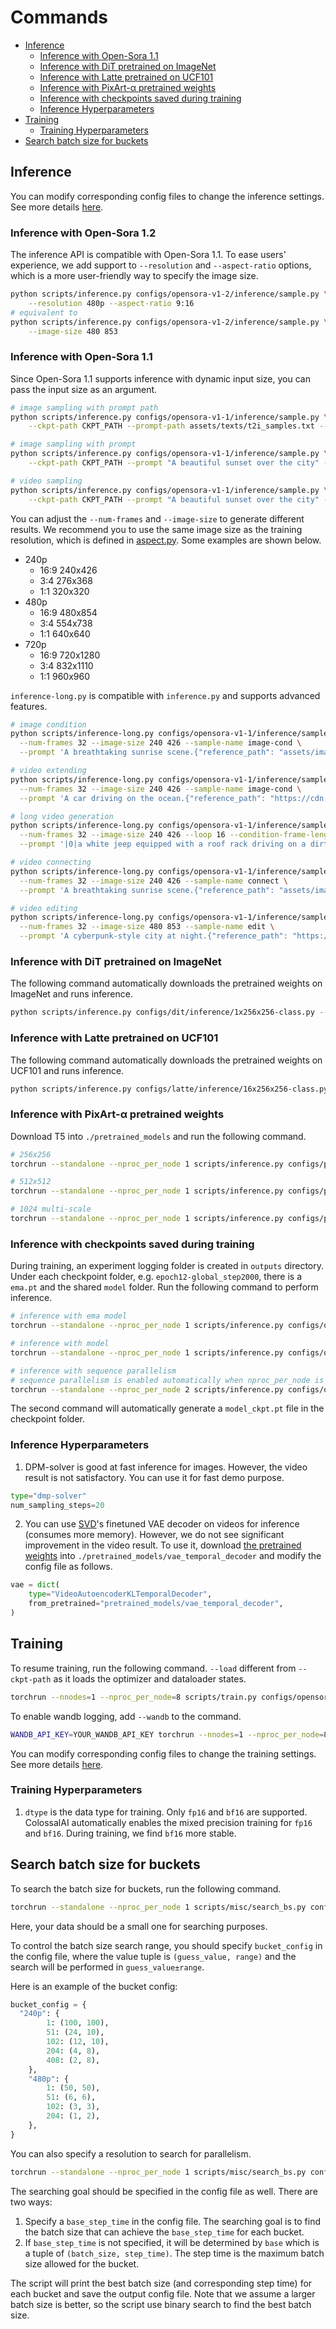 # Commands

- [Inference](#inference)
  - [Inference with Open-Sora 1.1](#inference-with-open-sora-11)
  - [Inference with DiT pretrained on ImageNet](#inference-with-dit-pretrained-on-imagenet)
  - [Inference with Latte pretrained on UCF101](#inference-with-latte-pretrained-on-ucf101)
  - [Inference with PixArt-α pretrained weights](#inference-with-pixart-α-pretrained-weights)
  - [Inference with checkpoints saved during training](#inference-with-checkpoints-saved-during-training)
  - [Inference Hyperparameters](#inference-hyperparameters)
- [Training](#training)
  - [Training Hyperparameters](#training-hyperparameters)
- [Search batch size for buckets](#search-batch-size-for-buckets)

## Inference

You can modify corresponding config files to change the inference settings. See more details [here](/docs/structure.md#inference-config-demos).

### Inference with Open-Sora 1.2

The inference API is compatible with Open-Sora 1.1. To ease users' experience, we add support to `--resolution` and `--aspect-ratio` options, which is a more user-friendly way to specify the image size.

```bash
python scripts/inference.py configs/opensora-v1-2/inference/sample.py \
    --resolution 480p --aspect-ratio 9:16
# equivalent to
python scripts/inference.py configs/opensora-v1-2/inference/sample.py \
    --image-size 480 853
```

### Inference with Open-Sora 1.1

Since Open-Sora 1.1 supports inference with dynamic input size, you can pass the input size as an argument.

```bash
# image sampling with prompt path
python scripts/inference.py configs/opensora-v1-1/inference/sample.py \
    --ckpt-path CKPT_PATH --prompt-path assets/texts/t2i_samples.txt --num-frames 1 --image-size 1024 1024

# image sampling with prompt
python scripts/inference.py configs/opensora-v1-1/inference/sample.py \
    --ckpt-path CKPT_PATH --prompt "A beautiful sunset over the city" --num-frames 1 --image-size 1024 1024

# video sampling
python scripts/inference.py configs/opensora-v1-1/inference/sample.py \
    --ckpt-path CKPT_PATH --prompt "A beautiful sunset over the city" --num-frames 16 --image-size 480 854
```

You can adjust the `--num-frames` and `--image-size` to generate different results. We recommend you to use the same image size as the training resolution, which is defined in [aspect.py](/opensora/datasets/aspect.py). Some examples are shown below.

- 240p
  - 16:9 240x426
  - 3:4 276x368
  - 1:1 320x320
- 480p
  - 16:9 480x854
  - 3:4 554x738
  - 1:1 640x640
- 720p
  - 16:9 720x1280
  - 3:4 832x1110
  - 1:1 960x960

`inference-long.py` is compatible with `inference.py` and supports advanced features.

```bash
# image condition
python scripts/inference-long.py configs/opensora-v1-1/inference/sample.py --ckpt-path CKPT_PATH \
  --num-frames 32 --image-size 240 426 --sample-name image-cond \
  --prompt 'A breathtaking sunrise scene.{"reference_path": "assets/images/condition/wave.png","mask_strategy": "0"}'

# video extending
python scripts/inference-long.py configs/opensora-v1-1/inference/sample.py --ckpt-path CKPT_PATH \
  --num-frames 32 --image-size 240 426 --sample-name image-cond \
  --prompt 'A car driving on the ocean.{"reference_path": "https://cdn.openai.com/tmp/s/interp/d0.mp4","mask_strategy": "0,0,0,-8,8"}'

# long video generation
python scripts/inference-long.py configs/opensora-v1-1/inference/sample.py --ckpt-path CKPT_PATH \
  --num-frames 32 --image-size 240 426 --loop 16 --condition-frame-length 8 --sample-name long \
  --prompt '|0|a white jeep equipped with a roof rack driving on a dirt road in a coniferous forest.|2|a white jeep equipped with a roof rack driving on a dirt road in the desert.|4|a white jeep equipped with a roof rack driving on a dirt road in a mountain.|6|A white jeep equipped with a roof rack driving on a dirt road in a city.|8|a white jeep equipped with a roof rack driving on a dirt road on the surface of a river.|10|a white jeep equipped with a roof rack driving on a dirt road under the lake.|12|a white jeep equipped with a roof rack flying into the sky.|14|a white jeep equipped with a roof rack driving in the universe. Earth is the background.{"reference_path": "https://cdn.openai.com/tmp/s/interp/d0.mp4", "mask_strategy": "0,0,0,0,16"}'

# video connecting
python scripts/inference-long.py configs/opensora-v1-1/inference/sample.py --ckpt-path CKPT_PATH \
  --num-frames 32 --image-size 240 426 --sample-name connect \
  --prompt 'A breathtaking sunrise scene.{"reference_path": "assets/images/condition/sunset1.png;assets/images/condition/sunset2.png","mask_strategy": "0;0,1,0,-1,1"}'

# video editing
python scripts/inference-long.py configs/opensora-v1-1/inference/sample.py --ckpt-path CKPT_PATH \
  --num-frames 32 --image-size 480 853 --sample-name edit \
  --prompt 'A cyberpunk-style city at night.{"reference_path": "https://cdn.pixabay.com/video/2021/10/12/91744-636709154_large.mp4","mask_strategy": "0,0,0,0,32,0.4"}'
```

### Inference with DiT pretrained on ImageNet

The following command automatically downloads the pretrained weights on ImageNet and runs inference.

```bash
python scripts/inference.py configs/dit/inference/1x256x256-class.py --ckpt-path DiT-XL-2-256x256.pt
```

### Inference with Latte pretrained on UCF101

The following command automatically downloads the pretrained weights on UCF101 and runs inference.

```bash
python scripts/inference.py configs/latte/inference/16x256x256-class.py --ckpt-path Latte-XL-2-256x256-ucf101.pt
```

### Inference with PixArt-α pretrained weights

Download T5 into `./pretrained_models` and run the following command.

```bash
# 256x256
torchrun --standalone --nproc_per_node 1 scripts/inference.py configs/pixart/inference/1x256x256.py --ckpt-path PixArt-XL-2-256x256.pth

# 512x512
torchrun --standalone --nproc_per_node 1 scripts/inference.py configs/pixart/inference/1x512x512.py --ckpt-path PixArt-XL-2-512x512.pth

# 1024 multi-scale
torchrun --standalone --nproc_per_node 1 scripts/inference.py configs/pixart/inference/1x1024MS.py --ckpt-path PixArt-XL-2-1024MS.pth
```

### Inference with checkpoints saved during training

During training, an experiment logging folder is created in `outputs` directory. Under each checkpoint folder, e.g. `epoch12-global_step2000`, there is a `ema.pt` and the shared `model` folder. Run the following command to perform inference.

```bash
# inference with ema model
torchrun --standalone --nproc_per_node 1 scripts/inference.py configs/opensora/inference/16x256x256.py --ckpt-path outputs/001-STDiT-XL-2/epoch12-global_step2000/ema.pt

# inference with model
torchrun --standalone --nproc_per_node 1 scripts/inference.py configs/opensora/inference/16x256x256.py --ckpt-path outputs/001-STDiT-XL-2/epoch12-global_step2000

# inference with sequence parallelism
# sequence parallelism is enabled automatically when nproc_per_node is larger than 1
torchrun --standalone --nproc_per_node 2 scripts/inference.py configs/opensora/inference/16x256x256.py --ckpt-path outputs/001-STDiT-XL-2/epoch12-global_step2000
```

The second command will automatically generate a `model_ckpt.pt` file in the checkpoint folder.

### Inference Hyperparameters

1. DPM-solver is good at fast inference for images. However, the video result is not satisfactory. You can use it for fast demo purpose.

```python
type="dmp-solver"
num_sampling_steps=20
```

2. You can use [SVD](https://huggingface.co/stabilityai/stable-video-diffusion-img2vid-xt)'s finetuned VAE decoder on videos for inference (consumes more memory). However, we do not see significant improvement in the video result. To use it, download [the pretrained weights](https://huggingface.co/maxin-cn/Latte/tree/main/t2v_required_models/vae_temporal_decoder) into `./pretrained_models/vae_temporal_decoder` and modify the config file as follows.

```python
vae = dict(
    type="VideoAutoencoderKLTemporalDecoder",
    from_pretrained="pretrained_models/vae_temporal_decoder",
)
```

## Training

To resume training, run the following command. ``--load`` different from ``--ckpt-path`` as it loads the optimizer and dataloader states.

```bash
torchrun --nnodes=1 --nproc_per_node=8 scripts/train.py configs/opensora/train/64x512x512.py --data-path YOUR_CSV_PATH --load YOUR_PRETRAINED_CKPT
```

To enable wandb logging, add `--wandb` to the command.

```bash
WANDB_API_KEY=YOUR_WANDB_API_KEY torchrun --nnodes=1 --nproc_per_node=8 scripts/train.py configs/opensora/train/64x512x512.py --data-path YOUR_CSV_PATH --wandb True
```

You can modify corresponding config files to change the training settings. See more details [here](/docs/structure.md#training-config-demos).

### Training Hyperparameters

1. `dtype` is the data type for training. Only `fp16` and `bf16` are supported. ColossalAI automatically enables the mixed precision training for `fp16` and `bf16`. During training, we find `bf16` more stable.

## Search batch size for buckets

To search the batch size for buckets, run the following command.

```bash
torchrun --standalone --nproc_per_node 1 scripts/misc/search_bs.py configs/opensora-v1-2/misc/bs.py --data-path /mnt/nfs-207/sora_data/meta/searchbs.csv
```

Here, your data should be a small one for searching purposes.

To control the batch size search range, you should specify `bucket_config` in the config file, where the value tuple is `(guess_value, range)` and the search will be performed in `guess_value±range`.

Here is an example of the bucket config:

```python
bucket_config = {
  "240p": {
        1: (100, 100),
        51: (24, 10),
        102: (12, 10),
        204: (4, 8),
        408: (2, 8),
    },
    "480p": {
        1: (50, 50),
        51: (6, 6),
        102: (3, 3),
        204: (1, 2),
    },
}
```

You can also specify a resolution to search for parallelism.

```bash
torchrun --standalone --nproc_per_node 1 scripts/misc/search_bs.py configs/opensora-v1-2/misc/bs.py --data-path /mnt/nfs-207/sora_data/meta/searchbs.csv --resolution 240p
```

The searching goal should be specified in the config file as well. There are two ways:

1. Specify a `base_step_time` in the config file. The searching goal is to find the batch size that can achieve the `base_step_time` for each bucket.
2. If `base_step_time` is not specified, it will be determined by `base` which is a tuple of `(batch_size, step_time)`. The step time is the maximum batch size allowed for the bucket.

The script will print the best batch size (and corresponding step time) for each bucket and save the output config file. Note that we assume a larger batch size is better, so the script use binary search to find the best batch size.
